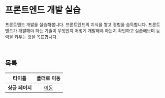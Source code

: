# 프론트엔드 개발 실습
프론트엔드 개발을 실습해봅니다. 프론트엔드의 지식을 쌓고 경험을 습득합니다. 프론트엔드가 개발해야 하는 기술이 무엇인지 어떻게 개발해야 하는지 확인하고 실습해보며 능력을 키우는 것을 목표합니다.   

<br/>

## 목록
|타이틀|폴더로 이동|
|---|:---:|
|**싱글 페이지**|[이동](https://github.com/Hschan2/LearnJavascript/tree/main/FrontEnd_Web/First)|